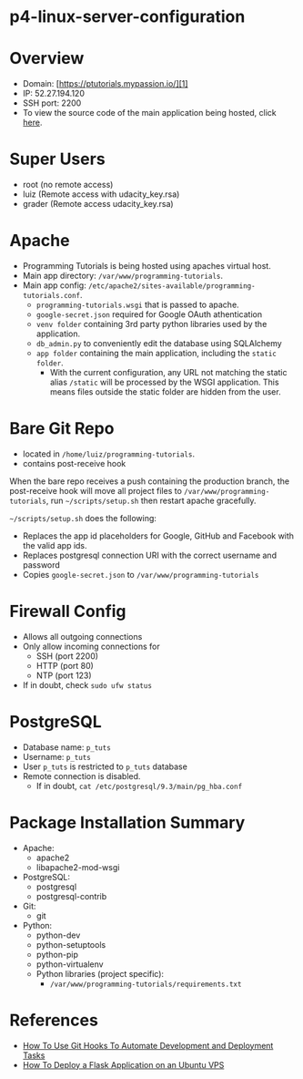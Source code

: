 # p4-linux-server-configuration

# Overview
 - Domain: [https://ptutorials.mypassion.io/][1]
 - IP: 52.27.194.120
 - SSH port: 2200
 - To view the source code of the main application being hosted, click [here][4].

# Super Users
- root (no remote access)
- luiz (Remote access with udacity_key.rsa)
- grader (Remote access udacity_key.rsa)

# Apache
- Programming Tutorials is being hosted using apaches virtual host. 
- Main app directory: `/var/www/programming-tutorials`. 
- Main app config: `/etc/apache2/sites-available/programming-tutorials.conf`.
    - `programming-tutorials.wsgi` that is passed to apache.
    - `google-secret.json` required for Google OAuth athentication
    - `venv folder` containing 3rd party python libraries used by the application. 
    - `db_admin.py` to conveniently edit the database using SQLAlchemy
    - `app folder` containing the main application, including the `static folder`.
        - With the current configuration, any URL not matching the static alias `/static` will be processed by the WSGI application. This means files outside the static folder are hidden from the user.

# Bare Git Repo
- located in `/home/luiz/programming-tutorials`.
- contains post-receive hook

When the bare repo receives a push containing the production branch, the post-receive hook will move all project files to `/var/www/programming-tutorials`, run `~/scripts/setup.sh` then restart apache gracefully.

`~/scripts/setup.sh` does the following:

- Replaces the app id placeholders for Google, GitHub and Facebook with the valid app ids.
- Replaces postgresql connection URI with the correct username and password
- Copies `google-secret.json` to `/var/www/programming-tutorials`


# Firewall Config
 - Allows all outgoing connections
 - Only allow incoming connections for
	- SSH (port 2200)
	- HTTP (port 80)
	- NTP (port 123)
- If in doubt, check `sudo ufw status`

# PostgreSQL
- Database name: `p_tuts`
- Username: `p_tuts`
- User `p_tuts` is restricted to `p_tuts` database
- Remote connection is disabled. 
    - If in doubt, `cat /etc/postgresql/9.3/main/pg_hba.conf`

# Package Installation Summary
- Apache:
    - apache2
	- libapache2-mod-wsgi
- PostgreSQL:
	- postgresql
	- postgresql-contrib
- Git:
    - git
- Python:
	- python-dev 
	- python-setuptools
	- python-pip
	- python-virtualenv
	- Python libraries (project specific):
		- `/var/www/programming-tutorials/requirements.txt`

# References
- [How To Use Git Hooks To Automate Development and Deployment Tasks][2]
- [How To Deploy a Flask Application on an Ubuntu VPS][2]

[1]: https://ptutorials.mypassion.io/
[2]: https://www.digitalocean.com/community/tutorials/how-to-use-git-hooks-to-automate-development-and-deployment-tasks
[3]: https://www.digitalocean.com/community/tutorials/how-to-deploy-a-flask-application-on-an-ubuntu-vps
[4]: https://github.com/LuizGsa21/p3-programming-tutorials

